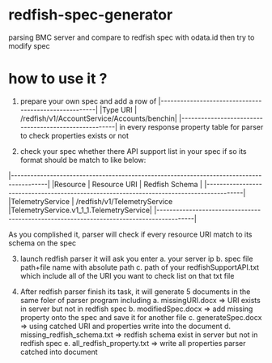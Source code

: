 # redfish-spec-generator
parsing BMC server and compare to redfish spec with odata.id then try to modify spec
# how to use it ?
1. prepare your own spec and add a row of 
|------------------------------------------------------|
|Type URI | /redfish/v1/AccountService/Accounts/benchin|
|------------------------------------------------------|
in every response property table for parser to check properties exists or not

2. check your spec whether there API support list in your spec if so its format should be match to like below:

|-----------------------------------------------------------------------------------------|
|Resource         | Resource URI                 | Redfish Schema                         |
|-----------------------------------------------------------------------------------------|
|TelemetryService | /redfish/v1/TelemetryService |TelemetryService.v1_1_1.TelemetryService|
|-----------------------------------------------------------------------------------------|

As you complished it, parser will check if every resource URI match to its schema on the spec

3. launch redfish parser it will ask you enter 
    a. your server ip
    b. spec file path+file name with absolute path
    c. path of your redfishSupportAPI.txt which include all of the URI you want to check list on that txt file
    
4. After redfish parser finish its task, it will generate 5 documents in the same foler of parser program
    including 
    a. missingURI.docx => URI exists in server but not in redfish spec
    b. modifiedSpec.docx => add missing property onto the spec and save it for another file
    c. generateSpec.docx => using catched URI and properties write into the document
    d. missing_redfish_schema.txt => redfish schema exist in server but not in redfish spec
    e. all_redfish_property.txt => write all properties parser catched into document



